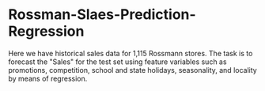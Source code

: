 # Rossman-Slaes-Prediction-Regression
Here we have historical sales data for 1,115 Rossmann stores. The task is to forecast the "Sales" for the test set using feature variables such as  promotions, competition, school and state holidays, seasonality, and locality by means of regression.
